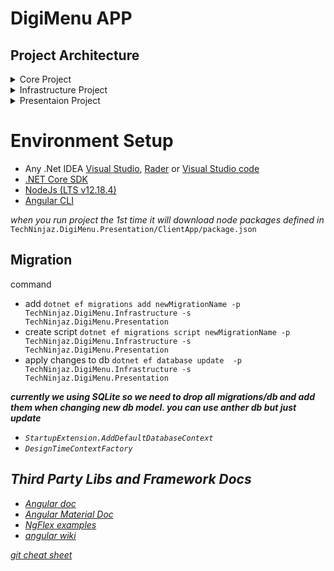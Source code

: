 DigiMenu APP
=============


 ## Project Architecture ##

<details>
       <summary>Core Project </summary>
      <p> This is when you define your contract like Domain entities and Interfacies . </p>
       <b> This should never be dependant to any project </b> 
</details>

<details>
         <summary>Infrastructure Project </summary>
         <p>
             This layer hold the dbcontext ,respository, services, migration, extensions , configs etc. In here, we define database access (typically in the shape of                            repositories), integrations with other network services, caches, etc. This project/layer contains the physical implementation of the interfaces defined in our Core                 project
          </p>
          <b> This is dependant to Core Project only </b> 
</details>

<details>
           <summary>Presentaion Project</summary>
           <p>This is where you RestAPI and Angular(ClientApp) is defined </p>
           <b>This is dependant to Infrastructure Project  </b> 
</details>



# Environment Setup #

* Any .Net IDEA [Visual Studio](https://visualstudio.microsoft.com/), [Rader](https://www.jetbrains.com/rider/) or [Visual Studio code](https://code.visualstudio.com/)
* [.NET Core SDK ](https://dotnet.microsoft.com/download)
* [NodeJs (LTS v12.18.4)](https://nodejs.org/en/download)
* [Angular CLI](https://cli.angular.io/) 
 
 <i> when you run project the 1st time it will download node packages defined in </i> `TechNinjaz.DigiMenu.Presentation/ClientApp/package.json`


## Migration #

command 
* add `dotnet ef migrations add newMigrationName -p TechNinjaz.DigiMenu.Infrastructure -s TechNinjaz.DigiMenu.Presentation`
* create script `dotnet ef migrations script newMigrationName -p TechNinjaz.DigiMenu.Infrastructure -s TechNinjaz.DigiMenu.Presentation`
* apply changes to db `dotnet ef database update  -p TechNinjaz.DigiMenu.Infrastructure -s TechNinjaz.DigiMenu.Presentation`

<b><i> currently we using SQLite so we need to drop all migrations/db and add them when changing new db model. you can use anther db but just update <i/></b>
* `StartupExtension.AddDefaultDatabaseContext` 
* `DesignTimeContextFactory`


## Third Party Libs and Framework Docs ##
* [Angular doc](https://angular.io/docs)
* [Angular Material Doc](https://material.angular.io/components/badge/overview)
* [NgFlex examples](https://tburleson-layouts-demos.firebaseapp.com/#/docs)
* [angular wiki](https://www.angularjswiki.com/)


[git cheat sheet](https://education.github.com/git-cheat-sheet-education.pdf)
